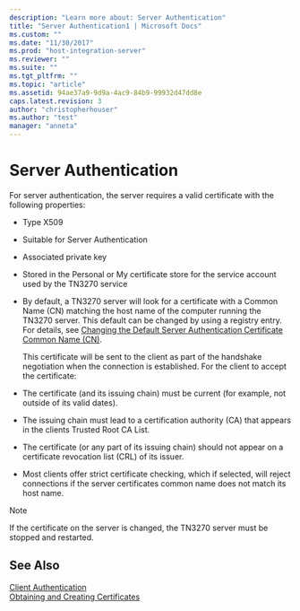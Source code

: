```yaml
---
description: "Learn more about: Server Authentication"
title: "Server Authentication1 | Microsoft Docs"
ms.custom: ""
ms.date: "11/30/2017"
ms.prod: "host-integration-server"
ms.reviewer: ""
ms.suite: ""
ms.tgt_pltfrm: ""
ms.topic: "article"
ms.assetid: 94ae37a9-9d9a-4ac9-84b9-99932d47dd8e
caps.latest.revision: 3
author: "christopherhouser"
ms.author: "test"
manager: "anneta"
---
```

# Server Authentication
For server authentication, the server requires a valid certificate with the following properties:  
  
- Type X509  
  
- Suitable for Server Authentication  
  
- Associated private key  
  
- Stored in the Personal or My certificate store for the service account used by the TN3270 service  
  
- By default, a TN3270 server will look for a certificate with a Common Name (CN) matching the host name of the computer running the TN3270 server. This default can be changed by using a registry entry. For details, see [Changing the Default Server Authentication Certificate Common Name (CN)](../core/changing-the-default-server-authentication-certificate-common-name-cn-2.md).  
  
  This certificate will be sent to the client as part of the handshake negotiation when the connection is established. For the client to accept the certificate:  
  
- The certificate (and its issuing chain) must be current (for example, not outside of its valid dates).  
  
- The issuing chain must lead to a certification authority (CA) that appears in the clients Trusted Root CA List.  
  
- The certificate (or any part of its issuing chain) should not appear on a certificate revocation list (CRL) of its issuer.  
  
- Most clients offer strict certificate checking, which if selected, will reject connections if the server certificates common name does not match its host name.  
  
> [!NOTE]
>  If the certificate on the server is changed, the TN3270 server must be stopped and restarted.  
  
## See Also  
 [Client Authentication](../core/client-authentication2.md)   
 [Obtaining and Creating Certificates](../core/obtaining-and-creating-certificates1.md)
